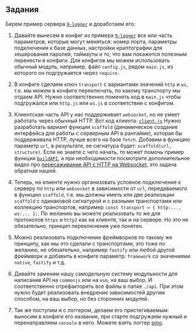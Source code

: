 ## Задания

Берем пример сервера [`9-logger`](https://github.com/HowProgrammingWorks/DDD/tree/master/JavaScript/9-logger) и доработаем его:

1. Давайте вынесем в конфиг из примера [`9-logger`](https://github.com/HowProgrammingWorks/DDD/tree/master/JavaScript/9-logger)
все или часть параметров, которые могут меняться: номер порта, параметры подключения к базе данных,
настройки криптографии для хеширования паролей, таймауты и то, что вам покажется полезным перенести в конфиги.
Для конфигов мы можем использовать обычный модуль, например, файл `config.js`, рядом `main.js`,
из которого он подгружается через `require`.

2. В конфиге сделаем ключ `transport` с вариантами значений `http` и `ws`, т.е. мы можем в конфиге переключать, по какому транспорту мы отдаем API.
Нужно соответственно поменять код в `main.js` чтобы подгружался или `http.js` или `ws.js` в соответствии с конфигом.

3. Клиентская часть API у нас поддерживает `websocket`, но не умеет работать через обычный HTTP.
Вот код клиента: [`client.js`](https://github.com/HowProgrammingWorks/DDD/blob/master/JavaScript/9-logger/static/client.js)
Нужно разработать вариант функции `scaffold` (динамическое создание интерфейса для работы с серверным API в рантайме),
которая бы поддерживала HTTP, лучше всего на базе `fetch`. Добавим в функцию параметр `url`, в результате,
ее сигнатура будет: `scaffold(url, structure)`. Если не знаете с чего начать, то может помочь пример функции
[`buildAPI`](https://github.com/HowProgrammingWorks/API/blob/master/JavaScript/1-HTTP/static/client.js),
а при необходимости посмотрите дополнительное видео про [пересаживание API с HTTP на Websocket](https://www.youtube.com/watch?v=-az912XBCu8),
это задача обратная нашей.

4. Теперь, на клиенте нужно организовать условное подключение к серверу по `http` или `websocket` в зависимости от `url`,
передаваемого в функцию `scaffold`, т.е. мы должны иметь или две реализации `scaffold` с одинаковой сигнатурой и с разными
транспортами или коллекцию транспортов, например `const transport = { http:..., ws:... };`. По желанию вы можете реализовать
то же для протоколов `https` и `http2` как на клиенте, так и на сервере. Но это не обязательно, принцип переключения уже понятен.

5. Можно реализовать подключение фреймворков по такому же принципу, как мы это сделали с транспортами, это тоже по желанию, не обязательно,
например `fastify` или любой другой фреймворк и добавить в конфиге параметр: `framework` со значениями `native`, `fastify` и т.д.

6. Давайте заменим нашу самодельную систему модульности для написания API на `commonjs` или на `esm`, на ваш выбор. И соответственно
отрефакторить все файлы в папке `./api`. При этом нужно будет реализовать внедрение зависимостей другим способом, на ваш выбор,
но без сторонних модулей.

7. Так же поступим и с логгером, делаем его пристегиваемым: выносим в конфиги его название, при старте подгружаем нужный и перенаправляем
`console` в него. Можете взять логгер [pino](https://github.com/pinojs/pino).
